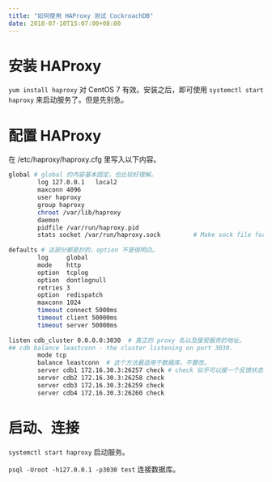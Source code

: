 ```yaml
---
title: "如何使用 HAProxy 测试 CockroachDB"
date: 2018-07-10T15:07:00+08:00
---
```


# 安装 HAProxy

`yum install haproxy` 对 CentOS 7 有效。安装之后，即可使用 `systemctl start haproxy` 来启动服务了。但是先别急。

# 配置 HAProxy

在 /etc/haproxy/haproxy.cfg 里写入以下内容。

```bash
global # global 的内容基本固定，也比较好理解。
        log 127.0.0.1   local2
        maxconn 4096
        user haproxy
        group haproxy
        chroot /var/lib/haproxy
        daemon
        pidfile /var/run/haproxy.pid
        stats socket /var/run/haproxy.sock         # Make sock file for haproxy
        
defaults # 这部分都是抄的，option 不是很明白。
        log     global
        mode    http
        option  tcplog
        option  dontlognull
        retries 3
        option  redispatch
        maxconn 1024
        timeout connect 5000ms
        timeout client 50000ms
        timeout server 50000ms
                                                                         
listen cdb_cluster 0.0.0.0:3030  # 真正的 proxy 名以及接受服务的地址。
## cdb balance leastconn - the cluster listening on port 3030.
        mode tcp
        balance leastconn  # 这个方法最适用于数据库，不要改。
        server cdb1 172.16.30.3:26257 check # check 似乎可以接一个反馈状态的端口，不接可能不生效，但是无所谓。
        server cdb2 172.16.30.3:26258 check
        server cdb3 172.16.30.3:26259 check
        server cdb4 172.16.30.3:26260 check
```

# 启动、连接

`systemctl start haproxy` 启动服务。

`psql -Uroot -h127.0.0.1 -p3030 test` 连接数据库。

